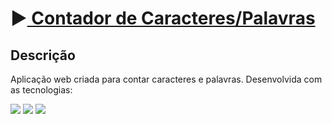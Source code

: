 <h1>▶️<a href="https://rubens-costa.github.io/contador/"> Contador de Caracteres/Palavras </a></h1>
<h2> Descrição </h2>

<p>Aplicação web criada para contar caracteres e palavras. Desenvolvida com as tecnologias:</p>
<div style="display: inline_block">

<img src="https://img.shields.io/badge/html5-%23E34F26.svg?style=for-the-badge&logo=html5&logoColor=white" />
<img src="https://img.shields.io/badge/css3-%231572B6.svg?style=for-the-badge&logo=css3&logoColor=white" />
<img src="https://img.shields.io/badge/javascript-%23323330.svg?style=for-the-badge&logo=javascript&logoColor=%23F7DF1E" />
</div>
